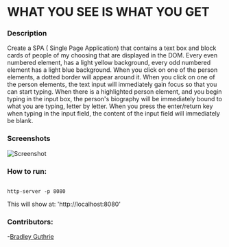  # WHAT YOU SEE IS WHAT YOU GET

### Description
Create a SPA ( Single Page Application) that contains a text box and block cards of people of my choosing that are displayed in the DOM. Every even numbered element, has a light yellow background, every odd numbered element has a light blue background. When you click on one of the person elements, a dotted border will appear around it.  When you click on one of the person elements, the text input will immediately gain focus so that you can start typing.  When there is a highlighted person element, and you begin typing in the input box, the person's biography will be immediately bound to what you are typing, letter by letter.  When you press the enter/return key when typing in the input field, the content of the input field will immediately be blank. 

### Screenshots
![Screenshot](https://github.com/guthb/SP_JS_EVENT_LISTENERS_WYSIWYG/img/WYSIWYG.png)




### How to run:
```

http-server -p 8080
```

This will show at:
'http://localhost:8080'

### Contributors:
-[Bradley Guthrie](https://github.com/guthb)
